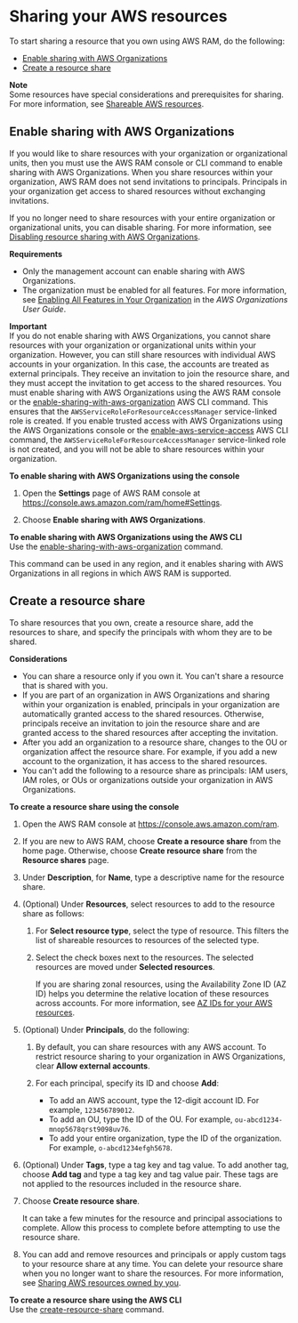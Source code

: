 # Sharing your AWS resources<a name="getting-started-sharing"></a>

To start sharing a resource that you own using AWS RAM, do the following:
+ [Enable sharing with AWS Organizations](#getting-started-sharing-orgs)
+ [Create a resource share](#getting-started-sharing-create)

**Note**  
Some resources have special considerations and prerequisites for sharing\. For more information, see [Shareable AWS resources](shareable.md)\.

## Enable sharing with AWS Organizations<a name="getting-started-sharing-orgs"></a>

If you would like to share resources with your organization or organizational units, then you must use the AWS RAM console or CLI command to enable sharing with AWS Organizations\. When you share resources within your organization, AWS RAM does not send invitations to principals\. Principals in your organization get access to shared resources without exchanging invitations\.

If you no longer need to share resources with your entire organization or organizational units, you can disable sharing\. For more information, see [Disabling resource sharing with AWS Organizations](disable-sharing.md)\.

**Requirements**
+ Only the management account can enable sharing with AWS Organizations\.
+ The organization must be enabled for all features\. For more information, see [ Enabling All Features in Your Organization](https://docs.aws.amazon.com/organizations/latest/userguide/orgs_manage_org_support-all-features.html) in the *AWS Organizations User Guide*\.

**Important**  
If you do not enable sharing with AWS Organizations, you cannot share resources with your organization or organizational units within your organization\. However, you can still share resources with individual AWS accounts in your organization\. In this case, the accounts are treated as external principals\. They receive an invitation to join the resource share, and they must accept the invitation to get access to the shared resources\.
You must enable sharing with AWS Organizations using the AWS RAM console or the [enable\-sharing\-with\-aws\-organization](https://docs.aws.amazon.com/cli/latest/reference/ram/enable-sharing-with-aws-organization.html) AWS CLI command\. This ensures that the `AWSServiceRoleForResourceAccessManager` service\-linked role is created\. If you enable trusted access with AWS Organizations using the AWS Organizations console or the [ enable\-aws\-service\-access](https://docs.aws.amazon.com/cli/latest/reference/organizations/enable-aws-service-access.html) AWS CLI command, the `AWSServiceRoleForResourceAccessManager` service\-linked role is not created, and you will not be able to share resources within your organization\.

**To enable sharing with AWS Organizations using the console**

1. Open the **Settings** page of AWS RAM console at [https://console\.aws\.amazon\.com/ram/home\#Settings](https://console.aws.amazon.com/ram/home#Settings)\.

1. Choose **Enable sharing with AWS Organizations**\.

**To enable sharing with AWS Organizations using the AWS CLI**  
Use the [enable\-sharing\-with\-aws\-organization](https://docs.aws.amazon.com/cli/latest/reference/ram/enable-sharing-with-aws-organization.html) command\.

This command can be used in any region, and it enables sharing with AWS Organizations in all regions in which AWS RAM is supported\.

## Create a resource share<a name="getting-started-sharing-create"></a>

To share resources that you own, create a resource share, add the resources to share, and specify the principals with whom they are to be shared\.

**Considerations**
+ You can share a resource only if you own it\. You can't share a resource that is shared with you\.
+ If you are part of an organization in AWS Organizations and sharing within your organization is enabled, principals in your organization are automatically granted access to the shared resources\. Otherwise, principals receive an invitation to join the resource share and are granted access to the shared resources after accepting the invitation\.
+ After you add an organization to a resource share, changes to the OU or organization affect the resource share\. For example, if you add a new account to the organization, it has access to the shared resources\.
+ You can't add the following to a resource share as principals: IAM users, IAM roles, or OUs or organizations outside your organization in AWS Organizations\.

**To create a resource share using the console**

1. Open the AWS RAM console at [https://console\.aws\.amazon\.com/ram](https://console.aws.amazon.com/ram/)\.

1. If you are new to AWS RAM, choose **Create a resource share** from the home page\. Otherwise, choose **Create resource share** from the **Resource shares** page\.

1. Under **Description**, for **Name**, type a descriptive name for the resource share\.

1. \(Optional\) Under **Resources**, select resources to add to the resource share as follows:

   1. For **Select resource type**, select the type of resource\. This filters the list of shareable resources to resources of the selected type\.

   1. Select the check boxes next to the resources\. The selected resources are moved under **Selected resources**\.

      If you are sharing zonal resources, using the Availability Zone ID \(AZ ID\) helps you determine the relative location of these resources across accounts\. For more information, see [AZ IDs for your AWS resources](working-with-az-ids.md)\.

1. \(Optional\) Under **Principals**, do the following:

   1. By default, you can share resources with any AWS account\. To restrict resource sharing to your organization in AWS Organizations, clear **Allow external accounts**\.

   1. For each principal, specify its ID and choose **Add**:
      + To add an AWS account, type the 12\-digit account ID\. For example, `123456789012`\.
      + To add an OU, type the ID of the OU\. For example, `ou-abcd1234-mnop5678qrst9098uv76`\.
      + To add your entire organization, type the ID of the organization\. For example, `o-abcd1234efgh5678`\.

1. \(Optional\) Under **Tags**, type a tag key and tag value\. To add another tag, choose **Add tag** and type a tag key and tag value pair\. These tags are not applied to the resources included in the resource share\.

1. Choose **Create resource share**\.

   It can take a few minutes for the resource and principal associations to complete\. Allow this process to complete before attempting to use the resource share\.

1. You can add and remove resources and principals or apply custom tags to your resource share at any time\. You can delete your resource share when you no longer want to share the resources\. For more information, see [Sharing AWS resources owned by you](working-with-sharing.md)\.

**To create a resource share using the AWS CLI**  
Use the [create\-resource\-share](https://docs.aws.amazon.com/cli/latest/reference/ram/create-resource-share.html) command\.